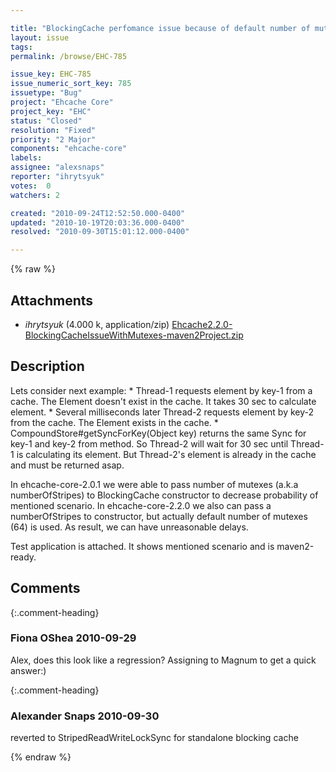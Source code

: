```yaml
---

title: "BlockingCache perfomance issue because of default number of mutexes"
layout: issue
tags: 
permalink: /browse/EHC-785

issue_key: EHC-785
issue_numeric_sort_key: 785
issuetype: "Bug"
project: "Ehcache Core"
project_key: "EHC"
status: "Closed"
resolution: "Fixed"
priority: "2 Major"
components: "ehcache-core"
labels: 
assignee: "alexsnaps"
reporter: "ihrytsyuk"
votes:  0
watchers: 2

created: "2010-09-24T12:52:50.000-0400"
updated: "2010-10-19T20:03:36.000-0400"
resolved: "2010-09-30T15:01:12.000-0400"

---
```




{% raw %}


## Attachments

* <em>ihrytsyuk</em> (4.000 k, application/zip) [Ehcache2.2.0-BlockingCacheIssueWithMutexes-maven2Project.zip](/attachments/EHC/EHC-785/Ehcache2.2.0-BlockingCacheIssueWithMutexes-maven2Project.zip)




## Description

<div markdown="1" class="description">

Lets consider next example:
 \* Thread-1 requests element by key-1 from a cache. The Element doesn't exist in the cache. It takes 30 sec to calculate element.
 \* Several milliseconds later Thread-2 requests element by key-2 from the cache. The Element exists in the cache.
 \* CompoundStore#getSyncForKey(Object key) returns the same Sync for key-1 and key-2 from method.
So Thread-2 will wait for 30 sec until Thread-1 is calculating its element. But Thread-2's element is already in the cache and must be returned asap.

In ehcache-core-2.0.1 we were able to pass number of mutexes (a.k.a numberOfStripes) to BlockingCache constructor to decrease probability of mentioned scenario. In ehcache-core-2.2.0 we also can pass a numberOfStripes to constructor, but actually default number of mutexes (64) is used.
As result, we can have unreasonable delays.

Test application is attached. It shows mentioned scenario and is maven2-ready.

</div>

## Comments


{:.comment-heading}
### **Fiona OShea** <span class="date">2010-09-29</span>

<div markdown="1" class="comment">

Alex, does this look like a regression? Assigning to Magnum to get a quick answer:)

</div>


{:.comment-heading}
### **Alexander Snaps** <span class="date">2010-09-30</span>

<div markdown="1" class="comment">

reverted to StripedReadWriteLockSync for standalone blocking cache

</div>



{% endraw %}
